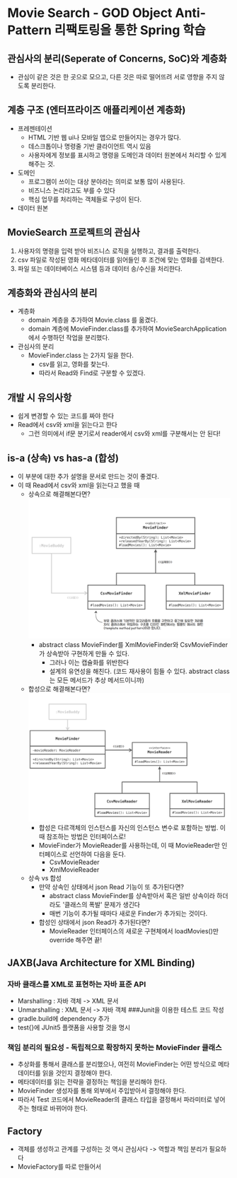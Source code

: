 # Movie Search - GOD Object Anti-Pattern 리팩토링을 통한 Spring 학습
## 관심사의 분리(Seperate of Concerns, SoC)와 계층화
* 관심이 같은 것은 한 곳으로 모으고, 다른 것은 따로 떨어뜨려 서로 영향을 주지 않도록 분리한다.
## 계층 구조 (엔터프라이즈 애플리케이션 계층화)
* 프레젠테이션
  * HTML 기반 웹 ui나 모바일 앱으로 만들어지는 경우가 많다.
  * 데스크톱이나 명령줄 기반 클라이언트 역시 있음
  * 사용자에게 정보를 표시하고 명령을 도메인과 데이터 원본에서 처리할 수 있게 해주는 것.
* 도메인
  * 프로그램이 쓰이는 대상 분야라는 의미로 보통 많이 사용된다.
  * 비즈니스 논리라고도 부를 수 있다
  * 핵심 업무를 처리하는 객체들로 구성이 된다.
* 데이터 원본
## MovieSearch 프로젝트의 관심사
1. 사용자의 명령을 입력 받아 비즈니스 로직을 실행하고, 결과를 출력한다.
2. csv 파일로 작성된 영화 메타데이터를 읽어들인 후 조건에 맞는 영화를 검색한다.
3. 파일 또는 데이터베이스 시스템 등과 데이터 송/수신을 처리한다.
## 계층화와 관심사의 분리
* 계층화
  * domain 계층을 추가하여 Movie.class 를 옮겼다.
  * domain 계층에 MovieFinder.class를 추가하여 MovieSearchApplication에서 수행하던 작업을 분리했다.
* 관심사의 분리
  * MovieFinder.class 는 2가지 일을 한다.
    * csv를 읽고, 영화를 찾는다.
    * 따라서 Read와 Find로 구분할 수 있겠다.
## 개발 시 유의사항
* 쉽게 변경할 수 있는 코드를 짜야 한다 
* Read에서 csv와 xml을 읽는다고 한다 
  * 그런 의미에서 if문 분기로서 reader에서 csv와 xml를 구분해서는 안 된다! 
## is-a (상속) vs has-a (합성)
* 이 부분에 대한 추가 설명을 문서로 만드는 것이 좋겠다.
* 이 때 Read에서 csv와 xml을 읽는다고 했을 때
  * 상속으로 해결해본다면?
    ![Alt text](img/상속.png)
    * abstract class MovieFinder를 XmlMovieFinder와 CsvMovieFinder가 상속받아 구현하게 만들 수 있다.
      * 그러나 이는 캡슐화를 위반한다
      * 설계의 유연성을 해친다. (코드 재사용이 힘들 수 있다. abstract class는 모든 메서드가 추상 메서드이니까)
  * 합성으로 해결해본다면?
    ![Alt text](img/합성.png)
    * 합성은 다르객체의 인스턴스를 자신의 인스턴스 변수로 포함하는 방법. 이 때 참조하는 방법은 인터페이스로!
    * MovieFinder가 MovieReader를 사용하는데, 이 때 MovieReader만 인터페이스로 선언하여 다음을 둔다.
      * CsvMovieReader
      * XmlMovieReader
  * 상속 vs 합성
    * 만약 상속인 상태에서 json Read 기능이 또 추가된다면?
      * abstract class MovieFinder를 상속받아서 혹은 일반 상속이라 하더라도 '클래스의 폭발' 문제가 생긴다
      * 매번 기능이 추가될 때마다 새로운 Finder가 추가되는 것이다.
    * 합성인 상태에서 json Read가 추가된다면?
      * MovieReader 인터페이스의 새로운 구현체에서 loadMovies()만 override 해주면 끝!
## JAXB(Java Architecture for XML Binding)
### 자바 클래스를 XML로 표현하는 자바 표준 API
* Marshalling : 자바 객체 -> XML 문서
* Unmarshalling : XML 문서 -> 자바 객체
###Junit을 이용한 테스트 코드 작성
* gradle.build에 dependency 추가
* test{}에 JUnit5 플랫폼을 사용할 것을 명시
### 책임 분리의 필요성 - 독립적으로 확장하지 못하는 MovieFinder 클래스
* 추상화를 통해서 클래스를 분리했으나, 여전히 MovieFinder는 어떤 방식으로 메타 데이터를 읽을 것인지 결정해야 한다.
* 메타데이터를 읽는 전략을 결정하는 책임을 분리해야 한다.
* MovieFinder 생성자를 통해 외부에서 주입받아서 결정해야 한다.
* 따라서 Test 코드에서 MovieReader의 클래스 타입을 결정해서 파라미터로 넣어주는 형태로 바뀌어야 한다.
## Factory
* 객체를 생성하고 관계를 구성하는 것 역시 관심사다 -> 역할과 책임 분리가 필요하다
* MovieFactory를 따로 만들어서